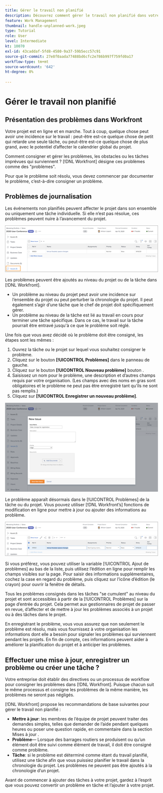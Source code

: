 ```yaml
---
title: Gérer le travail non planifié
description: Découvrez comment gérer le travail non planifié dans votre entreprise avec .
feature: Work Management
thumbnail: handle-unplanned-work.jpeg
type: Tutorial
role: User
level: Intermediate
kt: 10070
exl-id: 43caddaf-5fd8-4580-9a37-59b5ecc57c91
source-git-commit: 27e8f0aada77488bd6cfc2e786b997f759fd0a17
workflow-type: tm+mt
source-wordcount: '642'
ht-degree: 0%

---
```


# Gérer le travail non planifié

## Présentation des problèmes dans Workfront

Votre projet est en ligne et en marche. Tout à coup, quelque chose peut avoir une incidence sur le travail : peut-être est-ce quelque chose de petit qui retarde une seule tâche, ou peut-être est-ce quelque chose de plus grand, avec le potentiel d’affecter le calendrier global du projet.

Comment consigner et gérer les problèmes, les obstacles ou les tâches imprévues qui surviennent ? [!DNL Workfront] désigne ces problèmes comme des &quot;problèmes&quot;.

Pour que le problème soit résolu, vous devez commencer par documenter le problème, c’est-à-dire consigner un problème.

## Problèmes de journalisation

Les événements non planifiés peuvent affecter le projet dans son ensemble ou uniquement une tâche individuelle. Si elle n’est pas résolue, ces problèmes peuvent nuire à l’avancement du projet.

![Une image de la fonction [!UICONTROL Problèmes] dans [!DNL Workfront]](assets/01-issue-list-project-level-generic.png)

Les problèmes peuvent être ajoutés au niveau du projet ou de la tâche dans [!DNL Workfront].

* Un problème au niveau du projet peut avoir une incidence sur l’ensemble du projet ou peut perturber la chronologie du projet. Il peut également s’agir d’une tâche que le chef de projet doit spécifiquement gérer.
* Un problème au niveau de la tâche est lié au travail en cours pour terminer une tâche spécifique. Dans ce cas, le travail sur la tâche pourrait être entravé jusqu&#39;à ce que le problème soit réglé.

Une fois que vous avez décidé où le problème doit être consigné, les étapes sont les mêmes :

1. Ouvrez la tâche ou le projet sur lequel vous souhaitez consigner le problème.
1. Cliquez sur le bouton **[!UICONTROL Problèmes]** dans le panneau de gauche.
1. Cliquez sur le bouton **[!UICONTROL Nouveau problème]** bouton .
1. Saisissez un nom pour le problème, une description et d’autres champs requis par votre organisation. (Les champs avec des noms en gras sont obligatoires et le problème ne peut pas être enregistré tant qu’ils ne sont pas remplis.)
1. Cliquez sur **[!UICONTROL Enregistrer un nouveau problème]**.

![Une image de la fonction [!UICONTROL Nouveau problème] fenêtre [!DNL Workfront]](assets/02-create-issue-details-window.png)

Le problème apparaît désormais dans le [!UICONTROL Problèmes] de la tâche ou du projet. Vous pouvez utiliser [!DNL Workfront’s] fonctions de modification en ligne pour mettre à jour ou ajouter des informations au problème.

![Une image de [!DNL Workfront’s] fonctions de modification en ligne pour mettre à jour ou ajouter des informations au problème](assets/03-issue-list-inline-editing.png)

Si vous préférez, vous pouvez utiliser la variable [!UICONTROL Ajout de problèmes] au bas de la liste, puis utilisez l’édition en ligne pour remplir les champs visibles sur la page. Pour saisir des informations supplémentaires, cochez la case en regard du problème, puis cliquez sur l’icône d’édition (le crayon) pour ouvrir la fenêtre de détails.

Tous les problèmes consignés dans les tâches &quot;se cumulent&quot; au niveau du projet et sont accessibles à partir de la [!UICONTROL Problèmes] sur la page d’entrée du projet. Cela permet aux gestionnaires de projet de passer en revue, d’affecter et de mettre à jour les problèmes associés à un projet ou à des tâches dans le projet.

En enregistrant le problème, vous vous assurez que non seulement le problème est résolu, mais vous fournissez à votre organisation les informations dont elle a besoin pour signaler les problèmes qui surviennent pendant les projets. En fin de compte, ces informations peuvent aider à améliorer la planification du projet et à anticiper les problèmes.

<!-- 
Learn more graphic and documentation articles/links
* Create issues
* Delete issues
* Edit issues
* View issues
-->

## Effectuer une mise à jour, enregistrer un problème ou créer une tâche ?

Votre entreprise doit établir des directives ou un processus de workflow pour consigner les problèmes dans [!DNL Workfront]. Puisque chacun suit le même processus et consigne les problèmes de la même manière, les problèmes ne seront pas négligés.

[!DNL Workfront] propose les recommandations de base suivantes pour gérer le travail non planifié :

* **Mettre à jour**: les membres de l’équipe de projet peuvent traiter des demandes simples, telles que demander de l’aide pendant quelques heures ou poser une question rapide, en commentaire dans la section Mises à jour .
* **Problème**— Lorsque des barrages routiers se produisent ou qu’un élément doit être suivi comme élément de travail, il doit être consigné comme problème.
* **Tâche**: si le problème est déterminé comme étant du travail planifié, utilisez une tâche afin que vous puissiez planifier le travail dans la chronologie du projet. Les problèmes ne peuvent pas être ajoutés à la chronologie d’un projet.

Avant de commencer à ajouter des tâches à votre projet, gardez à l’esprit que vous pouvez convertir un problème en tâche et l’ajouter à votre projet. <!-- Learn how to do this in Section 3 of this learning path. -->
